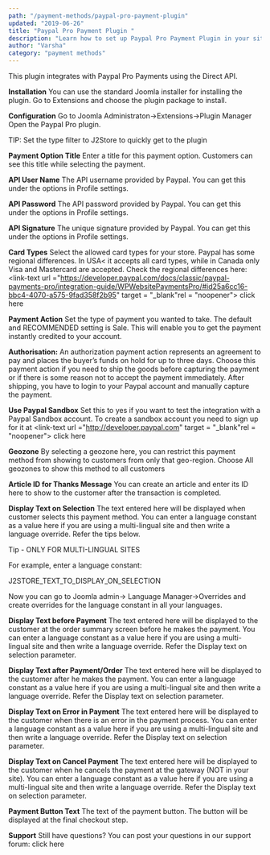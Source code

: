 ```yaml
---
path: "/payment-methods/paypal-pro-payment-plugin"
updated: "2019-06-26"
title: "Paypal Pro Payment Plugin "
description: "Learn how to set up Paypal Pro Payment Plugin in your site."
author: "Varsha"
category: "payment methods"
---
```


This plugin integrates with Paypal Pro Payments using the Direct API.

**Installation**
You can use the standard Joomla installer for installing the plugin. Go to Extensions and choose the plugin package to install.

**Configuration**
Go to Joomla Administraton->Extensions->Plugin Manager Open the Paypal Pro plugin.

TIP: Set the type filter to J2Store to quickly get to the plugin

**Payment Option Title**
Enter a title for this payment option. Customers can see this title while selecting the payment.

**API User Name**
The API username provided by Paypal. You can get this under the options in Profile settings.

**API Password**
The API password provided by Paypal. You can get this under the options in Profile settings.

**API Signature**
The unique signature provided by Paypal. You can get this under the options in Profile settings.

**Card Types**
Select the allowed card types for your store. Paypal has some regional differences. In USA< it accepts all card types, while in Canada only Visa and Mastercard are accepted. Check the regional differences here: <link-text url ="https://developer.paypal.com/docs/classic/paypal-payments-pro/integration-guide/WPWebsitePaymentsPro/#id25a6cc16-bbc4-4070-a575-9fad358f2b95" target = "_blank"rel = "noopener"> click here </link-text>

**Payment Action**
Set the type of payment you wanted to take. The default and RECOMMENDED setting is Sale. This will enable you to get the payment instantly credited to your account.

**Authorisation:** 
An authorization payment action represents an agreement to pay and places the buyer’s funds on hold for up to three days. Choose this payment action if you need to ship the goods before capturing the payment or if there is some reason not to accept the payment immediately. After shipping, you have to login to your Paypal account and manually capture the payment.

**Use Paypal Sandbox**
Set this to yes if you want to test the integration with a Paypal Sandbox account. To create a sandbox account you need to sign up for it at <link-text url ="http://developer.paypal.com" target = "_blank"rel = "noopener"> click here </link-text>

**Geozone**
By selecting a geozone here, you can restrict this payment method from showing to customers from only that geo-region. Choose All geozones to show this method to all customers

**Article ID for Thanks Message**
You can create an article and enter its ID here to show to the customer after the transaction is completed.

**Display Text on Selection**
The text entered here will be displayed when customer selects this payment method.
You can enter a language constant as a value here if you are using a multi-lingual site and then write a language override. Refer the tips below.

Tip - ONLY FOR MULTI-LINGUAL SITES

For example, enter a language constant:

J2STORE_TEXT_TO_DISPLAY_ON_SELECTION

Now you can go to Joomla admin-> Language Manager->Overrides and create overrides for the language constant in all your languages.

**Display Text before Payment**
The text entered here will be displayed to the customer at the order summary screen before he makes the payment.
You can enter a language constant as a value here if you are using a multi-lingual site and then write a language override. Refer the Display text on selection parameter.

**Display Text after Payment/Order**
The text entered here will be displayed to the customer after he makes the payment.
You can enter a language constant as a value here if you are using a multi-lingual site and then write a language override. Refer the Display text on selection parameter.

**Display Text on Error in Payment**
The text entered here will be displayed to the customer when there is an error in the payment process.
You can enter a language constant as a value here if you are using a multi-lingual site and then write a language override. Refer the Display text on selection parameter.

**Display Text on Cancel Payment**
The text entered here will be displayed to the customer when he cancels the payment at the gateway (NOT in your site).
You can enter a language constant as a value here if you are using a multi-lingual site and then write a language override. Refer the Display text on selection parameter.

**Payment Button Text**
The text of the payment button. The button will be displayed at the final checkout step.

**Support**
Still have questions? You can post your questions in our support forum: <link-text url = "http://j2store.org/forum/index.html" target = "_blank" rel = "noopener">click here</link-text>

